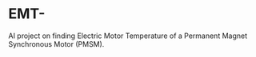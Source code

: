 # EMT-
AI project on finding Electric Motor Temperature of a Permanent Magnet Synchronous Motor (PMSM).

